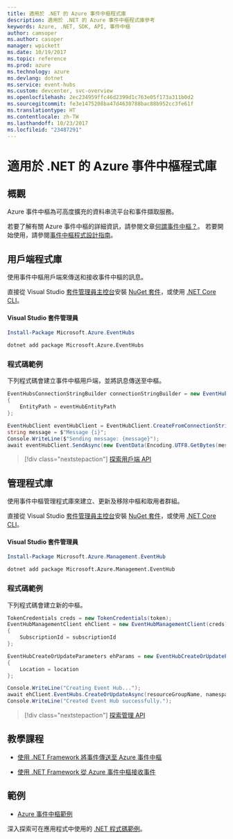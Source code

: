 ```yaml
---
title: 適用於 .NET 的 Azure 事件中樞程式庫
description: 適用於 .NET 的 Azure 事件中樞程式庫參考
keywords: Azure, .NET, SDK, API, 事件中樞
author: camsoper
ms.author: casoper
manager: wpickett
ms.date: 10/19/2017
ms.topic: reference
ms.prod: azure
ms.technology: azure
ms.devlang: dotnet
ms.service: event-hubs
ms.custom: devcenter, svc-overview
ms.openlocfilehash: 2ec234959ffc46d2399d1c763e05f173a311b0d2
ms.sourcegitcommit: fe3e1475208ba47d4630788bac88b952cc3fe61f
ms.translationtype: HT
ms.contentlocale: zh-TW
ms.lasthandoff: 10/23/2017
ms.locfileid: "23487291"
---
```

# <a name="azure-event-hubs-libraries-for-net"></a>適用於 .NET 的 Azure 事件中樞程式庫

## <a name="overview"></a>概觀

Azure 事件中樞為可高度擴充的資料串流平台和事件擷取服務。

若要了解有關 Azure 事件中樞的詳細資訊，請參閱文章[何謂事件中樞？](/azure/event-hubs/event-hubs-what-is-event-hubs)。  若要開始使用，請參閱[事件中樞程式設計指南](/azure/event-hubs/event-hubs-programming-guide)。

## <a name="client-library"></a>用戶端程式庫

使用事件中樞用戶端來傳送和接收事件中樞的訊息。

直接從 Visual Studio [套件管理員主控台][PackageManager]安裝 [NuGet 套件](https://www.nuget.org/packages/Microsoft.Azure.EventHubs)，或使用 [.NET Core CLI][DotNetCLI]。

#### <a name="visual-studio-package-manager"></a>Visual Studio 套件管理員

```powershell
Install-Package Microsoft.Azure.EventHubs
```

```bash
dotnet add package Microsoft.Azure.EventHubs
```

### <a name="code-example"></a>程式碼範例

下列程式碼會建立事件中樞用戶端，並將訊息傳送至中樞。

```csharp
EventHubsConnectionStringBuilder connectionStringBuilder = new EventHubsConnectionStringBuilder(eventHubConnectionString)
{
    EntityPath = eventHubEntityPath
};

EventHubClient eventHubClient = EventHubClient.CreateFromConnectionString(connectionStringBuilder.ToString());
string message = $"Message {i}";
Console.WriteLine($"Sending message: {message}");
await eventHubClient.SendAsync(new EventData(Encoding.UTF8.GetBytes(message)));
```

> [!div class="nextstepaction"]
> [探索用戶端 API](/dotnet/api/overview/azure/eventhub/client)

## <a name="management-library"></a>管理程式庫

使用事件中樞管理程式庫來建立、更新及移除中樞和取用者群組。

直接從 Visual Studio [套件管理員主控台][PackageManager]安裝 [NuGet 套件](https://www.nuget.org/packages/Microsoft.Azure.Management.EventHub)，或使用 [.NET Core CLI][DotNetCLI]。

#### <a name="visual-studio-package-manager"></a>Visual Studio 套件管理員

```powershell
Install-Package Microsoft.Azure.Management.EventHub
```

```bash
dotnet add package Microsoft.Azure.Management.EventHub
```

### <a name="code-example"></a>程式碼範例

下列程式碼會建立新的中樞。

```csharp
TokenCredentials creds = new TokenCredentials(token);
EventHubManagementClient ehClient = new EventHubManagementClient(creds)
{
    SubscriptionId = subscriptionId
};

EventHubCreateOrUpdateParameters ehParams = new EventHubCreateOrUpdateParameters()
{
    Location = location
};

Console.WriteLine("Creating Event Hub...");
await ehClient.EventHubs.CreateOrUpdateAsync(resourceGroupName, namespaceName, EventHubName, ehParams);
Console.WriteLine("Created Event Hub successfully.");
```

> [!div class="nextstepaction"]
> [探索管理 API](/dotnet/api/overview/azure/eventhub/management)

## <a name="tutorials"></a>教學課程

* [使用 .NET Framework 將事件傳送至 Azure 事件中樞](/azure/event-hubs/event-hubs-dotnet-framework-getstarted-send)

* [使用 .NET Framework 從 Azure 事件中樞接收事件](/azure/event-hubs/event-hubs-dotnet-framework-getstarted-receive-eph)

## <a name="samples"></a>範例

* [Azure 事件中樞範例](https://github.com/Azure/azure-event-hubs/tree/master/samples)

深入探索可在應用程式中使用的 [.NET 程式碼範例](https://azure.microsoft.com/resources/samples/?platform=dotnet)。

[PackageManager]: https://docs.microsoft.com/nuget/tools/package-manager-console
[DotNetCLI]: https://docs.microsoft.com/dotnet/core/tools/dotnet-add-package
